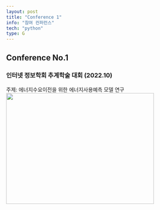 ```yaml
---
layout: post
title: "Conference 1"
info: "참여 컨퍼런스"
tech: "python"
type: G
---
```


## Conference No.1
### 인터넷 정보학회 추계학술 대회 (2022.10)
주제: 에너지수요이전을 위한 에너지사용예측 모델 연구
<br/><img src = "/img/con1.jpg" width="400" height="300">

